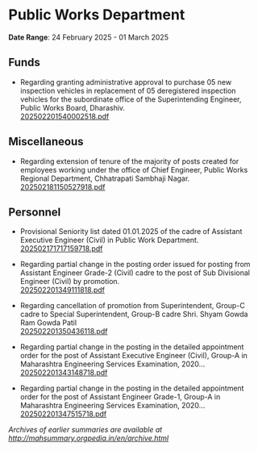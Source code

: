 # Public Works Department

**Date Range**: 24 February 2025 - 01 March 2025


## Funds
- Regarding granting administrative approval to purchase 05 new inspection vehicles in replacement of 05 deregistered inspection vehicles for the subordinate office of the Superintending Engineer, Public Works Board, Dharashiv.\
  [202502201540002518.pdf](https://gr.maharashtra.gov.in/Site/Upload/Government%20Resolutions/English/202502201540002518.pdf)

## Miscellaneous
- Regarding extension of tenure of the majority of posts created for employees working under the office of Chief Engineer, Public Works Regional Department, Chhatrapati Sambhaji Nagar.\
  [202502181150527918.pdf](https://gr.maharashtra.gov.in/Site/Upload/Government%20Resolutions/English/202502181150527918.pdf)

## Personnel
- Provisional Seniority list dated 01.01.2025 of the cadre of Assistant Executive Engineer (Civil) in Public Work  Department.\
  [202502171717159718.pdf](https://gr.maharashtra.gov.in/Site/Upload/Government%20Resolutions/English/202502171717159718.pdf)

- Regarding partial change in the posting order issued for posting from Assistant Engineer Grade-2 (Civil) cadre to the post of Sub Divisional Engineer (Civil) by promotion.\
  [202502201349111818.pdf](https://gr.maharashtra.gov.in/Site/Upload/Government%20Resolutions/English/202502201349111818.pdf)

- Regarding cancellation of promotion from Superintendent, Group-C cadre to Special Superintendent, Group-B cadre Shri. Shyam Gowda Ram Gowda Patil\
  [202502201350436118.pdf](https://gr.maharashtra.gov.in/Site/Upload/Government%20Resolutions/English/202502201350436118.pdf)

- Regarding partial change in the posting in the detailed appointment order for the post of Assistant Executive Engineer (Civil), Group-A in Maharashtra Engineering Services Examination, 2020...\
  [202502201343148718.pdf](https://gr.maharashtra.gov.in/Site/Upload/Government%20Resolutions/English/202502201343148718.pdf)

- Regarding partial change in the posting in the detailed appointment order for the post of Assistant Engineer Grade-1, Group-A in Maharashtra Engineering Services Examination, 2020...\
  [202502201347515718.pdf](https://gr.maharashtra.gov.in/Site/Upload/Government%20Resolutions/English/202502201347515718.pdf)


*Archives of earlier summaries are available at http://mahsummary.orgpedia.in/en/archive.html*
